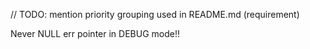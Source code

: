 // TODO: mention priority grouping used in README.md (requirement)

Never NULL err pointer in DEBUG mode!!